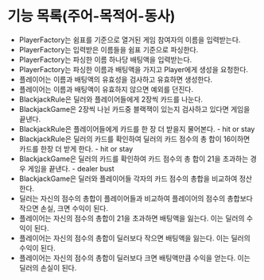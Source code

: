 # 기능 목록(주어-목적어-동사)
 * PlayerFactory는 쉼표를 기준으로 열거된 게임 참여자의 이름을 입력받는다.
 * PlayerFactory는 입력받은 이름들을 쉼표 기준으로 파싱한다.
 * PlayerFactory는 파싱한 이름 하나당 배팅액을 입력받는다.
 * PlayerFactory는 파싱한 이름과 배팅액을 가지고 Player에게 생성을 요청한다.
 * 플레이어는 이름과 배팅액의 유효성을 검사하고 유효하면 생성한다.
 * 플레이어는 이름과 배팅액이 유효하지 않으면 예외를 던진다.
 * BlackjackRule은 딜러와 플레이어들에게 2장씩 카드를 나눈다.
 * BlackjackGame은 2장씩 나뉜 카드중 블랙잭이 있는지 검사하고 있다면 게임을 끝낸다.
 * BlackjackRule은 플레이어들에게 카드를 한 장 더 받을지 물어본다. - hit or stay
 * BlackjackRule은 딜러의 카드를 확인하여 딜러의 카드 점수의 총 합이 16이하면 카드를 한장 더 받게 한다. - hit or stay
 * BlackjackGame은 딜러의 카드를 확인하여 카드 점수의 총 합이 21을 초과하는 경우 게임을 끝낸다. - dealer bust
 * BlackjackGame은 딜러와 플레이어들 각자의 카드 점수의 총합을 비교하여 정산한다.
 * 딜러는 자신의 점수의 총합이 플레이어들과 비교하여 플레이어의 점수의 총합보다 작으면 손실, 크면 수익이 된다.
 * 플레이어는 자신의 점수의 총합이 21을 초과하면 배팅액을 잃는다. 이는 딜러의 수익이 된다.
 * 플레이어는 자신의 점수의 총합이 딜러보다 작으면 배팅액을 잃는다. 이는 딜러의 수익이 된다.
 * 플레이어는 자신의 점수의 총합이 딜러보다 크면 배팅액만큼 수익을 얻는다. 이는 딜러의 손실이 된다.